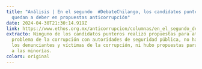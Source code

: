 ```yaml
---
title: "Análisis | En el segundo  #DebateChilango, los candidatos punteros
  quedan a deber en propuestas anticorrupción"
date: 2024-04-30T21:30:14.919Z
link: https://www.ethos.org.mx/anticorrupcion/columnas/en_el_segundo_debatechilango_los_candidatos_punteros_quedan_a_deber_en_propuestas_anticorrupcion
extracto: Ninguno de los candidatos punteros realizó propuestas para atender el
  problema de la corrupción con autoridades de seguridad pública, no hablaron de
  los denunciantes y víctimas de la corrupción, ni hubo propuestas para atender
  a las minorías.
colors: original
---
```

